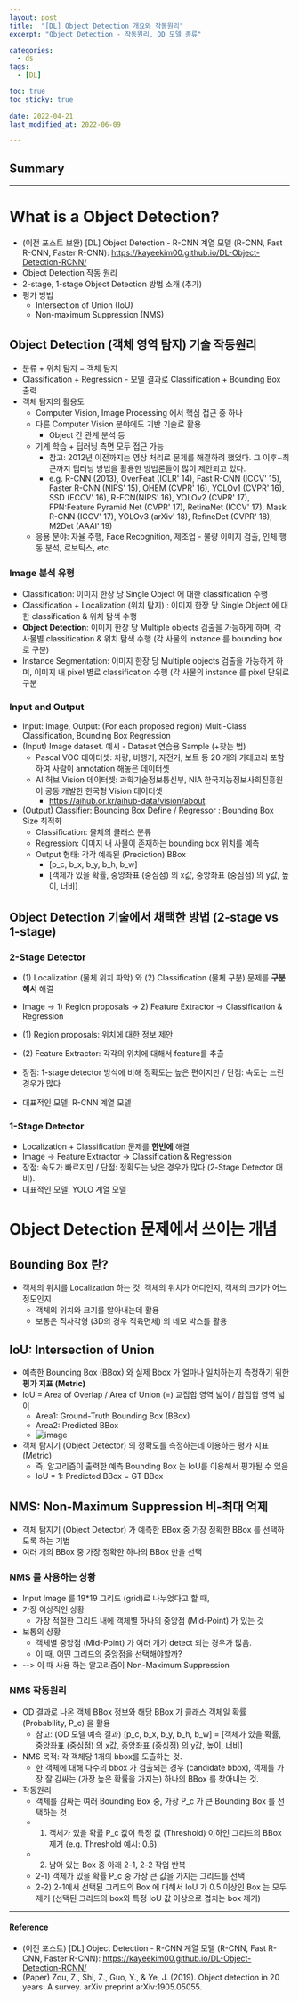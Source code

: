 ```yaml
---
layout: post
title:  "[DL] Object Detection 개요와 작동원리"
excerpt: "Object Detection - 작동원리, OD 모델 종류"

categories:
  - ds
tags:
  - [DL]

toc: true
toc_sticky: true
 
date: 2022-04-21
last_modified_at: 2022-06-09

---
```


## Summary


---

# What is a Object Detection?
* (이전 포스트 보완) [DL] Object Detection - R-CNN 계열 모델 (R-CNN, Fast R-CNN, Faster R-CNN): https://kayeekim00.github.io/DL-Object-Detection-RCNN/
* Object Detection 작동 원리
* 2-stage, 1-stage Object Detection 방법 소개 (추가)
* 평가 방법
    * Intersection of Union (IoU)
    * Non-maximum Suppression (NMS)  

## Object Detection (객체 영역 탐지) 기술 작동원리
* 분류 + 위치 탐지 = 객체 탐지
* Classification + Regression - 모델 결과로 Classification + Bounding Box 출력
* 객체 탐지의 활용도
    * Computer Vision, Image Processing 에서 핵심 접근 중 하나
    * 다른 Computer Vision 분야에도 기반 기술로 활용
        * Object 간 관계 분석 등
    * 기계 학습 + 딥러닝 측면 모두 접근 가능
        * 참고: 2012년 이전까지는 영상 처리로 문제를 해결하려 했었다. 그 이후~최근까지 딥러닝 방법을 활용한 방법론들이 많이 제안되고 있다.
        * e.g. R-CNN (2013), OverFeat (ICLR' 14), Fast R-CNN (ICCV' 15), Faster R-CNN (NIPS' 15), OHEM (CVPR' 16), YOLOv1 (CVPR' 16), SSD (ECCV' 16), R-FCN(NIPS' 16), YOLOv2 (CVPR' 17), FPN:Feature Pyramid Net (CVPR' 17), RetinaNet (ICCV' 17), Mask R-CNN (ICCV' 17), YOLOv3 (arXiv' 18), RefineDet (CVPR' 18), M2Det (AAAI' 19)
    * 응용 분야: 자율 주행, Face Recognition, 제조업 - 불량 이미지 검출, 인체 행동 분석, 로보틱스, etc.

### Image 분석 유형
* Classification: 이미지 한장 당 Single Object 에 대한 classification 수행
* Classification + Localization (위치 탐지) : 이미지 한장 당 Single Object 에 대한 classification & 위치 탐색 수행
* **Object Detection**: 이미지 한장 당 Multiple objects 검출을 가능하게 하며, 각 사물별 classification & 위치 탐색 수행
(각 사물의 instance 를 bounding box 로 구분)
* Instance Segmentation: 이미지 한장 당 Multiple objects 검출을 가능하게 하며, 이미지 내 pixel 별로 classification 수행
(각 사물의 instance 를 pixel 단위로 구분

### Input and Output
* Input: Image, Output: (For each proposed region) Multi-Class Classification, Bounding Box Regression 
* (Input) Image dataset. 예시 -  Dataset 연습용 Sample (+찾는 법)
    * Pascal VOC 데이터셋: 차량, 비행기, 자전거, 보트 등 20 개의 카테고리 포함하여 사람이 annotation 해놓은 데이터셋
    * AI 허브 Vision 데이터셋: 과학기술정보통신부, NIA 한국지능정보사회진흥원이 공동 개발한 한국형 Vision 데이터셋
        * https://aihub.or.kr/aihub-data/vision/about 
* (Output) Classifier: Bounding Box Define / Regressor : Bounding Box Size 최적화
    * Classification: 물체의 클래스 분류 
    * Regression: 이미지 내 사물이 존재하는 bounding box 위치를 예측
    * Output 형태: 각각 예측된 (Prediction) BBox 
        * [p_c, b_x, b_y, b_h, b_w] 
        * [객체가 있을 확률, 중앙좌표 (중심점) 의 x값, 중앙좌표 (중심점) 의 y값, 높이, 너비] 

## Object Detection 기술에서 채택한 방법 (2-stage vs 1-stage)
### 2-Stage Detector
* (1) Localization (물체 위치 파악) 와 (2) Classification (물체 구분) 문제를 **구분해서** 해결
* Image -> 1) Region proposals -> 2) Feature Extractor -> Classification & Regression

* (1) Region proposals: 위치에 대한 정보 제안
* (2) Feature Extractor: 각각의 위치에 대해서 feature를 추출
* 장점: 1-stage detector 방식에 비해 정확도는 높은 편이지만 / 단점: 속도는 느린 경우가 많다
* 대표적인 모델: R-CNN 계열 모델

### 1-Stage Detector
* Localization + Classification 문제를 **한번에** 해결
* Image -> Feature Extractor -> Classification & Regression
* 장점: 속도가 빠르지만 / 단점: 정확도는 낮은 경우가 많다 (2-Stage Detector 대비).
* 대표적인 모델: YOLO 계열 모델

# Object Detection 문제에서 쓰이는 개념 
## Bounding Box 란?
* 객체의 위치를 Localization 하는 것: 객체의 위치가 어디인지, 객체의 크기가 어느 정도인지 
    * 객체의 위치와 크기를 알아내는데 활용
    * 보통은 직사각형 (3D의 경우 직육면체) 의 네모 박스를 활용

## IoU: Intersection of Union
* 예측한 Bounding Box (BBox) 와 실제 Bbox 가 얼마나 일치하는지 측정하기 위한 **평가 지표 (Metric)**
* IoU = Area of Overlap / Area of Union (=) 교집합 영역 넓이 / 합집합 영역 넓이
    * Area1: Ground-Truth Bounding Box (BBox)
    * Area2: Predicted BBox 
    * ![image](https://user-images.githubusercontent.com/98376833/172760598-7cc75b6c-8352-4409-a31b-e5878e92eda1.png)
* 객체 탐지기 (Object Detector) 의 정확도를 측정하는데 이용하는 평가 지표 (Metric)
    * 즉, 알고리즘이 출력한 예측 Bounding Box 는 IoU를 이용해서 평가될 수 있음
    * IoU = 1: Predicted BBox = GT BBox

## NMS: Non-Maximum Suppression 비-최대 억제
* 객체 탐지기 (Object Detector) 가 예측한 BBox 중 가장 정확한 BBox 를 선택하도록 하는 기법
* 여러 개의 BBox 중 가장 정확한 하나의 BBox 만을 선택

### NMS 를 사용하는 상황
* Input Image 를 19*19 그리드 (grid)로 나누었다고 할 때,
* 가장 이상적인 상황
    * 가장 적절한 그리드 내에 객체별 하나의 중앙점 (Mid-Point) 가 있는 것
* 보통의 상황
    * 객체별 중앙점 (Mid-Point) 가 여러 개가 detect 되는 경우가 많음.
    * 이 때, 어떤 그리드의 중앙점을 선택해야할까?
*  --> 이 때 사용 하는 알고리즘이 Non-Maximum Suppression

### NMS 작동원리
* OD 결과로 나온 객체 BBox 정보와 해당 BBox 가 클래스 객체일 확률 (Probability, P_c) 을 활용
    * 참고: (OD 모델 예측 결과) [p_c, b_x, b_y, b_h, b_w] = [객체가 있을 확률, 중앙좌표 (중심점) 의 x값, 중앙좌표 (중심점) 의 y값, 높이, 너비] 
* NMS 목적: 각 객체당 1개의 bbox를 도출하는 것. 
    * 한 객체에 대해 다수의 bbox 가 검출되는 경우 (candidate bbox), 객체를 가장 잘 감싸는 (가장 높은 확률을 가지는) 하나의 BBox 를 찾아내는 것.    
* 작동원리
    * 객체를 감싸는 여러 Bounding Box 중, 가장 P_c 가 큰 Bounding Box 를 선택하는 것
    * 1) 객체가 있을 확률 P_c 값이 특정 값 (Threshold) 이하인 그리드의 BBox 제거 (e.g. Threshold 예시: 0.6)
    * 2) 남아 있는 Box 중 아래 2-1, 2-2 작업 반복
    * 2-1) 객체가 있을 확률 P_c 중 가장 큰 값을 가지는 그리드를 선택
    * 2-2) 2-1에서 선택된 그리드의 Box 에 대해서 IoU 가 0.5 이상인 Box 는 모두 제거 (선택된 그리드의 box와 특정 IoU 값 이상으로 겹치는 box 제거)


----

#### Reference
* (이전 포스트) [DL] Object Detection - R-CNN 계열 모델 (R-CNN, Fast R-CNN, Faster R-CNN): https://kayeekim00.github.io/DL-Object-Detection-RCNN/
* (Paper) Zou, Z., Shi, Z., Guo, Y., & Ye, J. (2019). Object detection in 20 years: A survey. arXiv preprint arXiv:1905.05055.
